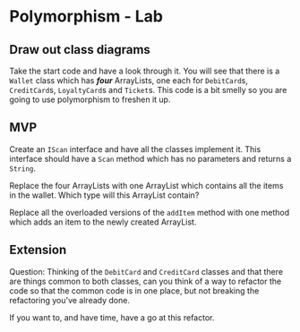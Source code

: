 # Polymorphism - Lab


## Draw out class diagrams

Take the start code and have a look through it. You will see that there is a `Wallet` class which has ___four___ ArrayLists, one each for `DebitCard`s, `CreditCard`s, `LoyaltyCard`s and `Ticket`s. This code is a bit smelly so you are going to use polymorphism to freshen it up.

## MVP

Create an `IScan` interface and have all the classes implement it. This interface should have a `Scan` method which has no parameters and returns a `String`.

Replace the four ArrayLists with one ArrayList which contains all the items in the wallet. Which type will this ArrayList contain?

Replace all the overloaded versions of the `addItem` method with one method which adds an item to the newly created ArrayList. 

## Extension

Question:
Thinking of the `DebitCard` and `CreditCard` classes and that there are things common to both classes, can you think of a way to refactor the code so that the common code is in one place, but not breaking the refactoring you've already done.

If you want to, and have time, have a go at this refactor.

